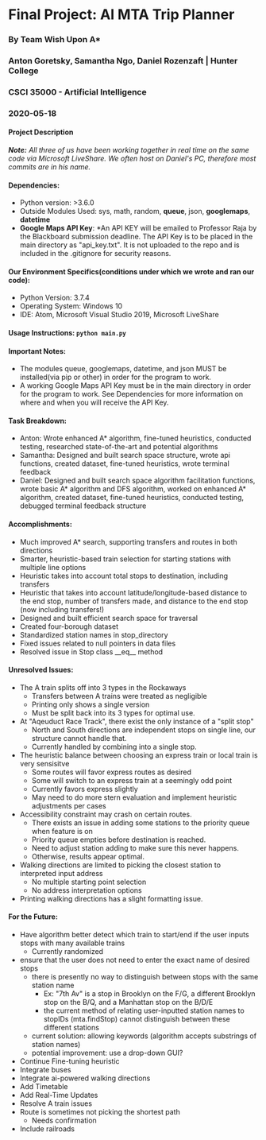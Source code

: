 # Final Project: AI MTA Trip Planner
### By Team Wish Upon A*
### Anton Goretsky, Samantha Ngo, Daniel Rozenzaft | Hunter College
### CSCI 35000 - Artificial Intelligence 
### 2020-05-18

#### Project Description



_**Note:** All three of us have been working together in real time on the same code via Microsoft LiveShare. We often host on Daniel's PC, therefore most commits are in his name._

#### Dependencies:
- Python version: >3.6.0
- Outside Modules Used: sys, math, random, **queue**, json, **googlemaps**, **datetime**
- **Google Maps API Key**: *An API KEY will be emailed to Professor Raja by the Blackboard submission deadline. The API Key is to be placed in the main directory as "api_key.txt". It is not uploaded to the repo and is included in the .gitignore for security reasons.

#### Our Environment Specifics(conditions under which we wrote and ran our code):
- Python Version: 3.7.4
- Operating System: Windows 10
- IDE: Atom, Microsoft Visual Studio 2019, Microsoft LiveShare

#### Usage Instructions: ```python main.py```

#### Important Notes:
- The modules queue, googlemaps, datetime, and json MUST be installed(via pip or other) in order for the program to work.
- A working Google Maps API Key must be in the main directory in order for the program to work. See Dependencies for more information on where and when you will receive the API Key.

#### Task Breakdown:
- Anton: Wrote enhanced A* algorithm, fine-tuned heuristics, conducted testing, researched state-of-the-art and potential algorithms
- Samantha: Designed and built search space structure, wrote api functions, created dataset, fine-tuned heuristics, wrote terminal feedback
- Daniel: Designed and built search space algorithm facilitation functions, wrote basic A* algorithm and DFS algorithm, worked on enhanced A* algorithm, created dataset, fine-tuned heuristics, conducted testing, debugged terminal feedback structure

#### Accomplishments:
- Much improved A* search, supporting transfers and routes in both directions
- Smarter, heuristic-based train selection for starting stations with multiple line options
- Heuristic takes into account total stops to destination, including transfers
- Heuristic that takes into account latitude/longitude-based distance to the end stop, number of transfers made, and distance to the end stop (now including transfers!)
- Designed and built efficient search space for traversal
- Created four-borough dataset
- Standardized station names in stop_directory 
- Fixed issues related to null pointers in data files
- Resolved issue in Stop class \_\_eq\_\_ method

#### Unresolved Issues:
- The A train splits off into 3 types in the Rockaways
    - Transfers between A trains were treated as negligible
    - Printing only shows a single version
    - Must be split back into its 3 types for optimal use.
- At "Aqeuduct Race Track", there exist the only instance of a "split stop"
    - North and South directions are independent stops on single line, our structure cannot handle that.
    - Currently handled by combining into a single stop.
- The heuristic balance between choosing an express train or local train is very sensisitve
    - Some routes will favor express routes as desired
    - Some will switch to an express train at a seemingly odd point
    - Currently favors express slightly
    - May need to do more stern evaluation and implement heuristic adjustments per cases
- Accessibility constraint may crash on certain routes.
    - There exists an issue in adding some stations to the priority queue when feature is on
    - Priority queue empties before destination is reached.
    - Need to adjust station adding to make sure this never happens.
    - Otherwise, results appear optimal.
- Walking directions are limited to picking the closest station to interpreted input address
    - No multiple starting point selection
    - No address interpretation options
- Printing walking directions has a slight formatting issue.


#### For the Future:
- Have algorithm better detect which train to start/end if the user inputs stops with many available trains
    - Currently randomized
- ensure that the user does not need to enter the exact name of desired stops
    - there is presently no way to distinguish between stops with the same station name
        - Ex: "7th Av" is a stop in Brooklyn on the F/G, a different Brooklyn stop on the B/Q, and a Manhattan stop on the B/D/E
        - the current method of relating user-inputted station names to stopIDs (mta.findStop) cannot distinguish between these different stations
    - current solution: allowing keywords (algorithm accepts substrings of station names)
    - potential improvement: use a drop-down GUI?
- Continue Fine-tuning heuristic
- Integrate buses
- Integrate ai-powered walking directions
- Add Timetable
- Add Real-Time Updates
- Resolve A train issues
- Route is sometimes not picking the shortest path
    - Needs confirmation
 - Include railroads
